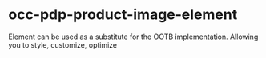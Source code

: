 # occ-pdp-product-image-element
Element can be used as a substitute for the OOTB implementation.  Allowing you to style, customize, optimize
